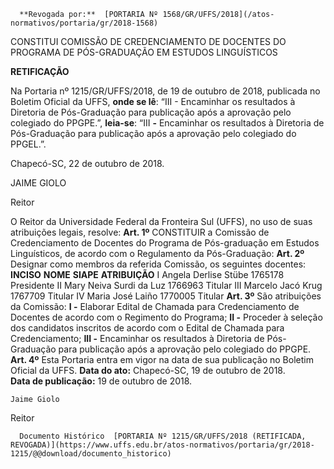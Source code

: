       **Revogada por:**  [PORTARIA Nº 1568/GR/UFFS/2018](/atos-normativos/portaria/gr/2018-1568) 

   CONSTITUI COMISSÃO DE CREDENCIAMENTO DE DOCENTES DO PROGRAMA DE PÓS-GRADUAÇÃO EM ESTUDOS LINGUÍSTICOS  

  **RETIFICAÇÃO**

  Na Portaria nº 1215/GR/UFFS/2018, de 19 de outubro de 2018, publicada no Boletim Oficial da UFFS, **onde se lê**: “III - Encaminhar os resultados à Diretoria de Pós-Graduação para publicação após a aprovação pelo colegiado do PPGPE.”, **leia-se**: “III **-** Encaminhar os resultados à Diretoria de Pós-Graduação para publicação após a aprovação pelo colegiado do PPGEL.”.

  

 Chapecó-SC, 22 de outubro de 2018.

   JAIME GIOLO

 Reitor

 O Reitor da Universidade Federal da Fronteira Sul (UFFS), no uso de suas atribuições legais, resolve:   **Art. 1º** CONSTITUIR a Comissão de Credenciamento de Docentes do Programa de Pós-graduação em Estudos Linguísticos, de acordo com o Regulamento da Pós-Graduação:   **Art. 2º** Designar como membros da referida Comissão, os seguintes docentes:     **INCISO**    **NOME**    **SIAPE**    **ATRIBUIÇÃO**      I   Angela Derlise Stübe   1765178   Presidente     II   Mary Neiva Surdi da Luz   1766963   Titular     III   Marcelo Jacó Krug   1767709   Titular     IV   Maria José Laiño   1770005   Titular       **Art. 3º** São atribuições da Comissão: **I -** Elaborar Edital de Chamada para Credenciamento de Docentes de acordo com o Regimento do Programa; **II -** Proceder à seleção dos candidatos inscritos de acordo com o Edital de Chamada para Credenciamento; **III -** Encaminhar os resultados à Diretoria de Pós-Graduação para publicação após a aprovação pelo colegiado do PPGPE.   **Art. 4º** Esta Portaria entra em vigor na data de sua publicação no Boletim Oficial da UFFS.      **Data do ato:** Chapecó-SC, 19 de outubro de 2018.   
 **Data de publicação:**  19 de outubro de 2018. 

    Jaime Giolo   
 Reitor 

      Documento Histórico  [PORTARIA Nº 1215/GR/UFFS/2018 (RETIFICADA, REVOGADA)](https://www.uffs.edu.br/atos-normativos/portaria/gr/2018-1215/@@download/documento_historico)     
      